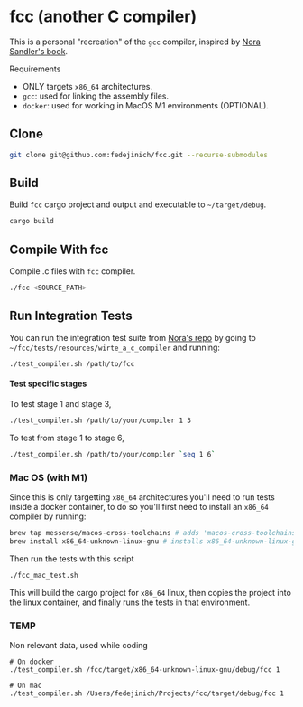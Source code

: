 # fcc (another C compiler)

This is a personal "recreation" of the `gcc` compiler, inspired by [Nora Sandler's book](https://norasandler.com/2022/03/29/Write-a-C-Compiler-the-Book.html).

Requirements
- ONLY targets `x86_64` architectures.
- `gcc`: used for linking the assembly files.
- `docker`: used for working in MacOS M1 environments (OPTIONAL).

## Clone

```bash
git clone git@github.com:fedejinich/fcc.git --recurse-submodules
```

## Build

Build `fcc` cargo project and output and executable to `~/target/debug`.

```bash
cargo build
```

## Compile With fcc

Compile .c files with `fcc` compiler.

```bash 
./fcc <SOURCE_PATH>
```

## Run Integration Tests 

You can run the integration test suite from [Nora's repo](https://github.com/nlsandler/write_a_c_compiler) by going to `~/fcc/tests/resources/wirte_a_c_compiler` and running:

```
./test_compiler.sh /path/to/fcc
```

#### Test specific stages

To test stage 1 and stage 3,

```bash
./test_compiler.sh /path/to/your/compiler 1 3
```

To test from stage 1 to stage 6,

```bash
./test_compiler.sh /path/to/your/compiler `seq 1 6`
```

### Mac OS (with M1)

Since this is only targetting `x86_64` architectures you'll need to run tests inside a docker container, to do so you'll first need to install an `x86_64` compiler by running:

```bash
brew tap messense/macos-cross-toolchains # adds 'macos-cross-toolchains'
brew install x86_64-unknown-linux-gnu # installs x86_64-unknown-linux-gnu toolchain
```

Then run the tests with this script

```bash
./fcc_mac_test.sh
```

This will build the cargo project for `x86_64` linux, then copies the project into the linux container, and finally runs the tests in that environment.



### TEMP

Non relevant data, used while coding

```
# On docker
./test_compiler.sh /fcc/target/x86_64-unknown-linux-gnu/debug/fcc 1

# On mac 
./test_compiler.sh /Users/fedejinich/Projects/fcc/target/debug/fcc 1
```